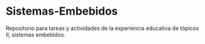 # Sistemas-Embebidos
Repositorio para tareas y actividades de la experiencia educativa de tópicos II, sistemas embebidos.
